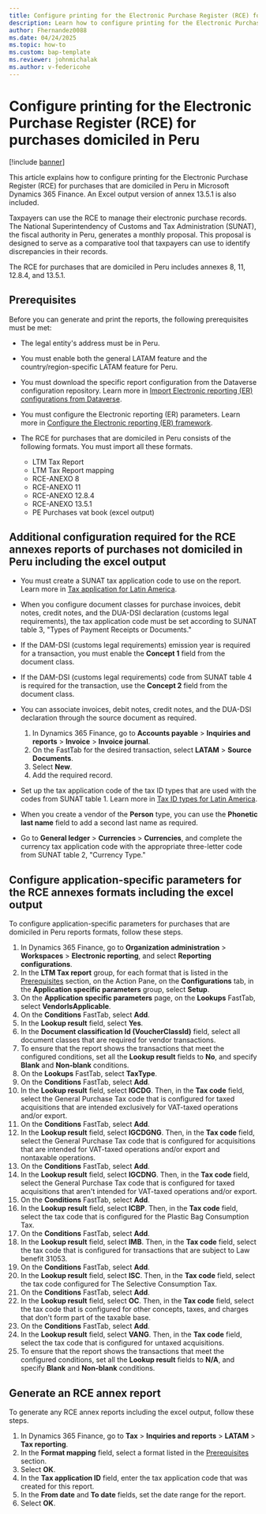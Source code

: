 ```yaml
---
title: Configure printing for the Electronic Purchase Register (RCE) for purchases domiciled in Peru
description: Learn how to configure printing for the Electronic Purchase Register (RCE) for purchases that are domiciled in Peru in Microsoft Dynamics 365 Finance.
author: Fhernandez0088
ms.date: 04/24/2025
ms.topic: how-to
ms.custom: bap-template
ms.reviewer: johnmichalak
ms.author: v-federicohe
---
```


# Configure printing for the Electronic Purchase Register (RCE) for purchases domiciled in Peru

[!include [banner](../../includes/banner.md)]

This article explains how to configure printing for the Electronic Purchase Register (RCE) for purchases that are domiciled in Peru in Microsoft Dynamics 365 Finance. An Excel output version of annex 13.5.1 is also included.

Taxpayers can use the RCE to manage their electronic purchase records. The National Superintendency of Customs and Tax Administration (SUNAT), the fiscal authority in Peru, generates a monthly proposal. This proposal is designed to serve as a comparative tool that taxpayers can use to identify discrepancies in their records.

The RCE for purchases that are domiciled in Peru includes annexes 8, 11, 12.8.4, and 13.5.1. 

## Prerequisites

Before you can generate and print the reports, the following prerequisites must be met:

- The legal entity's address must be in Peru.
- You must enable both the general LATAM feature and the country/region-specific LATAM feature for Peru.
- You must download the specific report configuration from the Dataverse configuration repository. Learn more in [Import Electronic reporting (ER) configurations from Dataverse](../global/workspace/gsw-import-er-config-dataverse.md).
- You must configure the Electronic reporting (ER) parameters. Learn more in [Configure the Electronic reporting (ER) framework](../../../fin-ops-core/dev-itpro/analytics/electronic-reporting-er-configure-parameters.md).
- The RCE for purchases that are domiciled in Peru consists of the following formats. You must import all these formats.

    - LTM Tax Report
    - LTM Tax Report mapping
    - RCE-ANEXO 8
    - RCE-ANEXO 11
    - RCE-ANEXO 12.8.4
    - RCE-ANEXO 13.5.1
    - PE Purchases vat book (excel output)

## Additional configuration required for the RCE annexes reports of purchases not domiciled in Peru including the excel output

- You must create a SUNAT tax application code to use on the report. Learn more in [Tax application for Latin America](ltm-core-tax-application.md).
- When you configure document classes for purchase invoices, debit notes, credit notes, and the DUA-DSI declaration (customs legal requirements), the tax application code must be set according to SUNAT table 3, "Types of Payment Receipts or Documents."
- If the DAM-DSI (customs legal requirements) emission year is required for a transaction, you must enable the **Concept 1** field from the document class.
- If the DAM-DSI (customs legal requirements) code from SUNAT table 4 is required for the transaction, use the **Concept 2** field from the document class.
- You can associate invoices, debit notes, credit notes, and the DUA-DSI declaration through the source document as required.

    1. In Dynamics 365 Finance, go to **Accounts payable** \> **Inquiries and reports** \> **Invoice** \> **Invoice journal**.
    1. On the FastTab for the desired transaction, select **LATAM** \> **Source Documents**.
    1. Select **New**.
    1. Add the required record.

- Set up the tax application code of the tax ID types that are used with the codes from SUNAT table 1. Learn more in [Tax ID types for Latin America](ltm-core-tax-id-type.md).
- When you create a vendor of the **Person** type, you can use the **Phonetic last name** field to add a second last name as required.
- Go to **General ledger** \> **Currencies** \> **Currencies**, and complete the currency tax application code with the appropriate three-letter code from SUNAT table 2, "Currency Type."

## Configure application-specific parameters for the RCE annexes formats including the excel output

To configure application-specific parameters for purchases that are domiciled in Peru reports formats, follow these steps.

1. In Dynamics 365 Finance, go to **Organization administration** \> **Workspaces** \> **Electronic reporting**, and select **Reporting configurations**.
1. In the **LTM Tax report** group, for each format that is listed in the [Prerequisites](#prerequisites) section, on the Action Pane, on the **Configurations** tab, in the **Application specific parameters** group, select **Setup**.
1. On the **Application specific parameters** page, on the **Lookups** FastTab, select **VendorIsApplicable**.
1. On the **Conditions** FastTab, select **Add**.
1. In the **Lookup result** field, select **Yes**.
1. In the **Document classification Id (VoucherClassId)** field, select all document classes that are required for vendor transactions.
1. To ensure that the report shows the transactions that meet the configured conditions, set all the **Lookup result** fields to **No**, and specify **Blank** and **Non-blank** conditions.
1. On the **Lookups** FastTab, select **TaxType**.
1. On the **Conditions** FastTab, select **Add**.
1. In the **Lookup result** field, select **IGCDG**. Then, in the **Tax code** field, select the General Purchase Tax code that is configured for taxed acquisitions that are intended exclusively for VAT-taxed operations and/or export.
1. On the **Conditions** FastTab, select **Add**.
1. In the **Lookup result** field, select **IGCDGNG**. Then, in the **Tax code** field, select the General Purchase Tax code that is configured for acquisitions that are intended for VAT-taxed operations and/or export and nontaxable operations.
1. On the **Conditions** FastTab, select **Add**.
1. In the **Lookup result** field, select **IGCDNG**. Then, in the **Tax code** field, select the General Purchase Tax code that is configured for taxed acquisitions that aren't intended for VAT-taxed operations and/or export.
1. On the **Conditions** FastTab, select **Add**.
1. In the **Lookup result** field, select **ICBP**. Then, in the **Tax code** field, select the tax code that is configured for the Plastic Bag Consumption Tax.
1. On the **Conditions** FastTab, select **Add**.
1. In the **Lookup result** field, select **IMB**. Then, in the **Tax code** field, select the tax code that is configured for transactions that are subject to Law benefit 31053.
1. On the **Conditions** FastTab, select **Add**.
1. In the **Lookup result** field, select **ISC**. Then, in the **Tax code** field, select the tax code configured for The Selective Consumption Tax.
1. On the **Conditions** FastTab, select **Add**.
1. In the **Lookup result** field, select **OC**. Then, in the **Tax code** field, select the tax code that is configured for other concepts, taxes, and charges that don't form part of the taxable base.
1. On the **Conditions** FastTab, select **Add**.
1. In the **Lookup result** field, select **VANG**. Then, in the **Tax code** field, select the tax code that is configured for untaxed acquisitions.
1. To ensure that the report shows the transactions that meet the configured conditions, set all the **Lookup result** fields to **N/A**, and specify **Blank** and **Non-blank** conditions.

## Generate an RCE annex report

To generate any RCE annex reports including the excel output, follow these steps.

1. In Dynamics 365 Finance, go to **Tax** \> **Inquiries and reports** \> **LATAM** \> **Tax reporting**.
1. In the **Format mapping** field, select a format listed in the [Prerequisites](#prerequisites) section.
1. Select **OK**.
1. In the **Tax application ID** field, enter the tax application code that was created for this report.
1. In the **From date** and **To date** fields, set the date range for the report.
1. Select **OK**.
